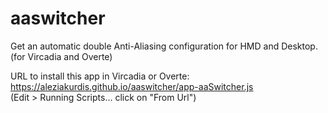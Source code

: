 # aaswitcher
Get an automatic double Anti-Aliasing configuration for HMD and Desktop. (for Vircadia and Overte)  
  
URL to install this app in Vircadia or Overte: https://aleziakurdis.github.io/aaswitcher/app-aaSwitcher.js  
(Edit > Running Scripts... click on "From Url") 
